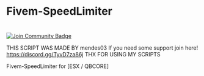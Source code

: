 # Fivem-SpeedLimiter

#
<a href="https://discord.gg/TyvD7za86j"><img src="https://img.shields.io/discord/1147566672589357168.svg?style=flat&label=Join%20Community&color=7289DA" alt="Join Community Badge"/></a>



THIS SCRIPT WAS MADE BY mendes03
If you need some support join here! https://discord.gg/TyvD7za86j
THX FOR USING MY SCRIPTS

Fivem-SpeedLimiter for [ESX / QBCORE]
